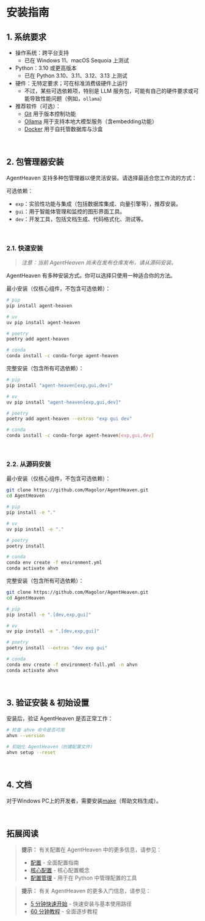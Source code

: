 # 安装指南

## 1. 系统要求

- 操作系统：跨平台支持
    - 已在 Windows 11、macOS Sequoia 上测试
- Python：3.10 或更高版本
    - 已在 Python 3.10、3.11、3.12、3.13 上测试
- 硬件：无特定要求；可在标准消费级硬件上运行
    - 不过，某些可选依赖项，特别是 LLM 服务包，可能有自己的硬件要求或可能导致性能问题（例如，`ollama`）
- 推荐软件（可选）：
    - [Git](https://git-scm.com/) 用于版本控制功能
    - [Ollama](https://ollama.com/) 用于支持本地大模型服务（含embedding功能）
    - [Docker](https://www.docker.com/) 用于自托管数据库与沙盒

<br/>

## 2. 包管理器安装

AgentHeaven 支持多种包管理器以便灵活安装。请选择最适合您工作流的方式：

可选依赖：
- `exp`：实验性功能与集成（包括数据库集成、向量引擎等），推荐安装。
- `gui`：用于智能体管理和监控的图形界面工具。
- `dev`：开发工具，包括文档生成、代码格式化、测试等。

<br/>

### 2.1. 快速安装

> *注意：当前 AgentHeaven 尚未在发布仓库发布，请从源码安装。*

AgentHeaven 有多种安装方式。你可以选择只使用一种适合你的方法。

最小安装（仅核心组件，不包含可选依赖）：

```bash
# pip
pip install agent-heaven

# uv
uv pip install agent-heaven

# poetry
poetry add agent-heaven

# conda
conda install -c conda-forge agent-heaven
```

完整安装（包含所有可选依赖）：

```bash
# pip
pip install "agent-heaven[exp,gui,dev]"

# uv
uv pip install "agent-heaven[exp,gui,dev]"

# poetry
poetry add agent-heaven --extras "exp gui dev"

# conda
conda install -c conda-forge agent-heaven[exp,gui,dev]
```

<br/>

### 2.2. 从源码安装

最小安装（仅核心组件，不包含可选依赖）：

```bash
git clone https://github.com/Magolor/AgentHeaven.git
cd AgentHeaven

# pip
pip install -e "."

# uv
uv pip install -e "."

# poetry
poetry install

# conda
conda env create -f environment.yml
conda activate ahvn
```

完整安装（包含所有可选依赖）：

```bash
git clone https://github.com/Magolor/AgentHeaven.git
cd AgentHeaven

# pip
pip install -e ".[dev,exp,gui]"

# uv
uv pip install -e ".[dev,exp,gui]"

# poetry
poetry install --extras "dev exp gui"

# conda
conda env create -f environment-full.yml -n ahvn
conda activate ahvn
```

<br/>

## 3. 验证安装 & 初始设置

安装后，验证 AgentHeaven 是否正常工作：

```bash
# 检查 ahvn 命令是否可用
ahvn --version

# 初始化 AgentHeaven（创建配置文件）
ahvn setup --reset
```

<br/>

## 4. 文档

对于Windows PC上的开发者，需要安装[make](https://www.cygwin.com/)（帮助文档生成）。

<br/>

## 拓展阅读

> **提示：** 有关配置在 AgentHeaven 中的更多信息，请参见：
> - [配置](../configuration/index.md) - 全面配置指南
> - [核心配置](../configuration/core.md) - 核心配置概念
> - [配置管理](../python-guide/utils/basic/config_utils.md) - 用于在 Python 中管理配置的工具

> **提示：** 有关 AgentHeaven 的更多入门信息，请参见：
> - [5 分钟快速开始](./5min-quickstart.md) - 快速安装与基本使用路径
> - [60 分钟教程](./60min-tutorial.md) - 全面逐步教程

<br/>
